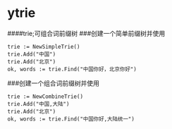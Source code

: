 # ytrie
####trie;可组合词前缀树
###创建一个简单前缀树并使用
```
trie := NewSimpleTrie()
trie.Add("中国")
trie.Add("北京")
ok, words := trie.Find("中国你好，北京你好")
```
###创建一个组合词前缀树并使用
```
trie := NewCombineTrie()
trie.Add("中国,大陆")
trie.Add("北京")
ok, words := trie.Find("中国你好,大陆统一")
```
